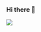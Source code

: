 ### Hi there 👋

![](https://komarev.com/ghpvc/?username=AJM432&style=for-the-badge&color=brightgreen)
